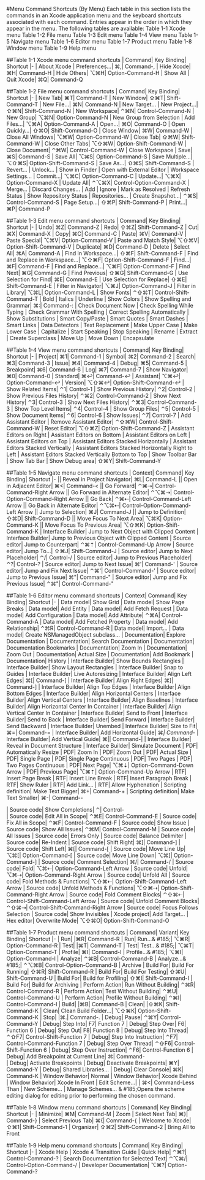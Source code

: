 #Menu Command Shortcuts (By Menu)
Each table in this section lists the commands in an Xcode application menu and the keyboard shortcuts associated with each command. Entries appear in the order in which they appear in the menu. The following tables are available:
Table 1-1  Xcode menu
Table 1-2  File menu
Table 1-3  Edit menu
Table 1-4  View menu
Table 1-5  Navigate menu
Table 1-6  Editor menu
Table 1-7  Product menu
Table 1-8  Window menu
Table 1-9  Help menu

##Table 1-1  Xcode menu command shortcuts
| Command| Key Binding| Shortcut
|-
| About Xcode
| Preferences…| ⌘,| Command-,
| Hide Xcode| ⌘H| Command-H
| Hide Others| ⌥⌘H| Option-Command-H
| Show All
| Quit Xcode| ⌘Q| Command-Q

##Table 1-2  File menu command shortcuts
| Command| Key Binding| Shortcut
|-
| New Tab| ⌘T| Command-T
| New Window| ⇧⌘T| Shift-Command-T
| New File…| ⌘N| Command-N
| New Target…
| New Project…| ⇧⌘N| Shift-Command-N
| New Workspace| ⌃⌘N| Control-Command-N
| New Group| ⌥⌘N| Option-Command-N
| New Group from Selection
| Add Files…| ⌥⌘A| Option-Command-A
| Open…| ⌘O| Command-O
| Open Quickly…| ⇧⌘O| Shift-Command-O
| Close Window| ⌘W| Command-W
| Close All Windows| ⌥⌘W| Option-Command-W
| Close Tab| ⇧⌘W| Shift-Command-W
| Close Other Tabs| ⌥⇧⌘W| Option-Shift-Command-W
| Close Document| ⌃⌘W| Control-Command-W
| Close Workspace
| Save| ⌘S| Command-S
| Save All| ⌥⌘S| Option-Command-S
| Save Multiple…| ⌥⇧⌘S| Option-Shift-Command-S
| Save As…| ⇧⌘S| Shift-Command-S
| Revert…
| Unlock…
| Show in Finder
| Open with External Editor
| Workspace Settings…
| Commit…| ⌥⌘C| Option-Command-C
| Update…| ⌥⌘X| Option-Command-X
| Update All| ⌃⌥⌘X| Control-Option-Command-X
| Merge…
| Discard Changes…
| Add
| Ignore
| Mark as Resolved
| Refresh Status
| Show Repository Status
| Repositories…
| Create Snapshot…| ⌃⌘S| Control-Command-S
| Page Setup…| ⇧⌘P| Shift-Command-P
| Print…| ⌘P| Command-P

##Table 1-3  Edit menu command shortcuts
| Command| Key Binding| Shortcut
|-
| Undo| ⌘Z| Command-Z
| Redo| ⇧⌘Z| Shift-Command-Z
| Cut| ⌘X| Command-X
| Copy| ⌘C| Command-C
| Paste| ⌘V| Command-V
| Paste Special| ⌥⌘V| Option-Command-V
| Paste and Match Style| ⌥⇧⌘V| Option-Shift-Command-V
| Duplicate| ⌘D| Command-D
| Delete
| Select All| ⌘A| Command-A
| Find in Workspace…| ⇧⌘F| Shift-Command-F
| Find and Replace in Workspace…| ⌥⇧⌘F| Option-Shift-Command-F
| Find…| ⌘F| Command-F
| Find and Replace…| ⌥⌘F| Option-Command-F
| Find Next| ⌘G| Command-G
| Find Previous| ⇧⌘G| Shift-Command-G
| Use Selection for Find| ⌘E| Command-E
| Use Selection for Replace| ⇧⌘E| Shift-Command-E
| Filter in Navigator| ⌥⌘J| Option-Command-J
| Filter in Library| ⌥⌘L| Option-Command-L
| Show Fonts| ⌃⇧⌘T| Control-Shift-Command-T
| Bold
| Italics
| Underline
| Show Colors
| Show Spelling and Grammar| ⌘:| Command-:
| Check Document Now
| Check Spelling While Typing
| Check Grammar With Spelling
| Correct Spelling Automatically
| Show Substitutions
| Smart Copy/Paste
| Smart Quotes
| Smart Dashes
| Smart Links
| Data Detectors
| Text Replacement
| Make Upper Case
| Make Lower Case
| Capitalize
| Start Speaking
| Stop Speaking
| Rename
| Extract
| Create Superclass
| Move Up
| Move Down
| Encapsulate

##Table 1-4  View menu command shortcuts
| Command| Key Binding| Shortcut
|-
| Project| ⌘1| Command-1
| Symbol| ⌘2| Command-2
| Search| ⌘3| Command-3
| Issue| ⌘4| Command-4
| Debug| ⌘5| Command-5
| Breakpoint| ⌘6| Command-6
| Log| ⌘7| Command-7
| Show Navigator| ⌘0| Command-0
| Standard| ⌘↩| Command-↩
| Assistant| ⌥⌘↩| Option-Command-↩
| Version| ⌥⇧⌘↩| Option-Shift-Command-↩
| Show Related Items| ⌃1| Control-1
| Show Previous History| ⌃2| Control-2
| Show Previous Files History| ⌃⌘2| Control-Command-2
| Show Next History| ⌃3| Control-3
| Show Next Files History| ⌃⌘3| Control-Command-3
| Show Top Level Items| ⌃4| Control-4
| Show Group Files| ⌃5| Control-5
| Show Document Items| ⌃6| Control-6
| Show Issues| ⌃7| Control-7
| Add Assistant Editor
| Remove Assistant Editor| ⌃⇧⌘W| Control-Shift-Command-W
| Reset Editor| ⌥⇧⌘Z| Option-Shift-Command-Z
| Assistant Editors on Right
| Assistant Editors on Bottom
| Assistant Editors on Left
| Assistant Editors on Top
| Assistant Editors Stacked Horizontally
| Assistant Editors Stacked Vertically
| Assistant Editors Stacked Horizontally Right to Left
| Assistant Editors Stacked Vertically Bottom to Top
| Show Toolbar Bar
| Show Tab Bar
| Show Debug area| ⇧⌘Y| Shift-Command-Y

##Table 1-5  Navigate menu command shortcuts
| Context| Command| Key Binding| Shortcut
|-
|| Reveal in Project Navigator| ⌘L| Command-L
|| Open in Adjacent Editor| ⌘<| Command-<
|| Go Forward| ⌃⌘⇢| Control-Command-Right Arrow
|| Go Forward in Alternate Editor| ⌃⌥⌘⇢| Control-Option-Command-Right Arrow
|| Go Back| ⌃⌘⇠| Control-Command-Left Arrow
|| Go Back in Alternate Editor| ⌃⌥⌘⇠| Control-Option-Command-Left Arrow
|| Jump to Selection| ⌘J| Command-J
|| Jump to Definition| ⇧⌘D| Shift-Command-D
|| Move Focus To Next Area| ⌥⌘K| Option-Command-K
|| Move Focus To Previous Area| ⌥⇧⌘K| Option-Shift-Command-K
| Interface Builder| Jump to Next Object with Clipped Content
| Interface Builder| Jump to Previous Object with Clipped Content
| Source editor| Jump to Counterpart| ⌃⌘⇡| Control-Command-Up Arrow
| Source editor| Jump To…| ⇧⌘J| Shift-Command-J
| Source editor| Jump to Next Placeholder| ⌃/| Control-/
| Source editor| Jump to Previous Placeholder| ⌃?| Control-?
| Source editor| Jump to Next Issue| ⌘'| Command-'
| Source editor| Jump and Fix Next Issue| ⌃⌘'| Control-Command-'
| Source editor| Jump to Previous Issue| ⌘"| Command-"
| Source editor| Jump and Fix Previous Issue| ⌃⌘"| Control-Command-"

##Table 1-6  Editor menu command shortcuts
| Context| Command| Key Binding| Shortcut
|-
| Data model| Show Grid
| Data model| Show Page Breaks
| Data model| Add Entity
| Data model| Add Fetch Request
| Data model| Add Configuration
| Data model| Add Attribute| ⌃⌘A| Control-Command-A
| Data model| Add Fetched Property
| Data model| Add Relationship| ⌃⌘R| Control-Command-R
| Data model| Import…
| Data model| Create NSManagedObject subclass…
| Documentation| Explore Documentation
| Documentation| Search Documentation
| Documentation| Documentation Bookmarks
| Documentation| Zoom In
| Documentation| Zoom Out
| Documentation| Actual Size
| Documentation| Add Bookmark
| Documentation| History
| Interface Builder| Show Bounds Rectangles
| Interface Builder| Show Layout Rectangles
| Interface Builder| Snap to Guides
| Interface Builder| Live Autoresizing
| Interface Builder| Align Left Edges| ⌘[| Command-[
| Interface Builder| Align Right Edges| ⌘]| Command-]
| Interface Builder| Align Top Edges
| Interface Builder| Align Bottom Edges
| Interface Builder| Align Horizontal Centers
| Interface Builder| Align Vertical Centers
| Interface Builder| Align Baselines
| Interface Builder| Align Horizontal Center In Container
| Interface Builder| Align Vertical Center In Container
| Interface Builder| Send to Front
| Interface Builder| Send to Back
| Interface Builder| Send Forward
| Interface Builder| Send Backward
| Interface Builder| Unembed
| Interface Builder| Size to Fit| ⌘=| Command-=
| Interface Builder| Add Horizontal Guide| ⌘_| Command-_
| Interface Builder| Add Vertical Guide| ⌘|| Command-|
| Interface Builder| Reveal in Document Structure
| Interface Builder| Simulate Document
| PDF| Automatically Resize
| PDF| Zoom In
| PDF| Zoom Out
| PDF| Actual Size
| PDF| Single Page
| PDF| Single Page Continuous
| PDF| Two Pages
| PDF| Two Pages Continuous
| PDF| Next Page| ⌥⌘⇣| Option-Command-Down Arrow
| PDF| Previous Page| ⌥⌘⇡| Option-Command-Up Arrow
| RTF| Insert Page Break
| RTF| Insert Line Break
| RTF| Insert Paragraph Break
| RTF| Show Ruler
| RTF| Add Link…
| RTF| Allow Hyphenation
| Scripting definition| Make Text Bigger| ⌘+| Command-+
| Scripting definition| Make Text Smaller| ⌘-| Command--

| Source code| Show Completions| ⌃\| Control-\
| Source code| Edit All in Scope| ⌃⌘E| Control-Command-E
| Source code| Fix All in Scope| ⌃⌘F| Control-Command-F
| Source code| Show Issue
| Source code| Show All Issues| ⌃⌘M| Control-Command-M
| Source code| All Issues
| Source code| Errors Only
| Source code| Balance Delimiter
| Source code| Re-Indent
| Source code| Shift Right| ⌘]| Command-]
| Source code| Shift Left| ⌘[| Command-[
| Source code| Move Line Up| ⌥⌘[| Option-Command-[
| Source code| Move Line Down| ⌥⌘]| Option-Command-]
| Source code| Comment Selection| ⌘/| Command-/
| Source code| Fold| ⌥⌘⇠| Option-Command-Left Arrow
| Source code| Unfold| ⌥⌘⇢| Option-Command-Right Arrow
| Source code| Unfold All
| Source code| Fold Methods & Functions| ⌥⇧⌘⇠| Option-Shift-Command-Left Arrow
| Source code| Unfold Methods & Functions| ⌥⇧⌘⇢| Option-Shift-Command-Right Arrow
| Source code| Fold Comment Blocks| ⌃⇧⌘⇠| Control-Shift-Command-Left Arrow
| Source code| Unfold Comment Blocks| ⌃⇧⌘⇢| Control-Shift-Command-Right Arrow
| Source code| Focus Follows Selection
| Source code| Show Invisibles
| Xcode project| Add Target…
| Hex editor| Overwrite Mode| ⌥⇧⌘O| Option-Shift-Command-O

##Table 1-7  Product menu command shortcuts
| Command| Variant| Key Binding| Shortcut
|-
| Run| |⌘R| Command-R
| Run| Run…& #185;| ⌥⌘R| Option-Command-R
| Test| |⌘T| Command-T
| Test| Test…& #185;| ⌥⌘T| Option-Command-T
| Profile| ⌘I| Command-I
| Profile…& #185;| ⌥⌘I| Option-Command-I
| Analyze| ⌃⌘B| Control-Command-B
| Analyze…& #185;| ⌃⌥⌘B| Control-Option-Command-B
| Archive
| Build For| Build For Running| ⇧⌘R| Shift-Command-R
| Build For| Build For Testing| ⇧⌘U| Shift-Command-U
| Build For| Build for Profiling| ⇧⌘I| Shift-Command-I
| Build For| Build for Archiving
| Perform Action| Run Without Building| ⌃⌘R| Control-Command-R
| Perform Action| Test Without Building| ⌃⌘U| Control-Command-U
| Perform Action| Profile Without Building| ⌃⌘I| Control-Command-I
| Build| |⌘B| Command-B
| Clean| |⇧⌘K| Shift-Command-K
| Clean| Clean Build Folder…| ⌥⇧⌘K| Option-Shift-Command-K
| Stop| |⌘.| Command-.
| Debug| Pause| ⌃⌘Y| Control-Command-Y
| Debug| Step Into| F7| Function 7
| Debug| Step Over| F6| Function 6
| Debug| Step Out| F8| Function 8
| Debug| Step Into Thread| ⌃⇧F7| Control-Shift-Function 7
| Debug| Step Into Instruction| ⌃F7| Control-Command-Function 7
| Debug| Step Over Thread| ⌃⇧F6| Control-Shift-Function 6
| Debug| Step Over Instruction| ⌃F6| Control-Function 6
| Debug| Add Breakpoint at Current Line| ⌘\| Command-\
| Debug| Activate Breakpoints
| Debug| Deactivate Breakpoints| ⌘Y| Command-Y
| Debug| Shared Libraries...
| Debug| Clear Console| ⌘K| Command-K
| Window Behavior| Normal
| Window Behavior| Xcode Behind
| Window Behavior| Xcode In Front
| Edit Scheme…| | ⌘<| Command-Less Than
| New Scheme…
| Manage Schemes…
& #185;Opens the scheme editing dialog for editing prior to performing the chosen command.

##Table 1-8  Window menu command shortcuts
| Command| Key Binding| Shortcut
|-
| Minimize| ⌘M| Command-M
| Zoom
| Select Next Tab| ⌘}| Command-}
| Select Previous Tab| ⌘{| Command-{
| Welcome to Xcode| ⇧⌘1| Shift-Command-1
| Organizer| ⇧⌘2| Shift-Command-2
| Bring All to Front

##Table 1-9  Help menu command shortcuts
| Command| Key Binding| Shortcut
|-
| Xcode Help
| Xcode 4 Transition Guide
| Quick Help| ⌃⌘?| Control-Command-?
| Search Documentation for Selected Text| ⌃⌥⌘/| Control-Option-Command-/
| Developer Documentation| ⌥⌘?| Option-Command-?